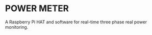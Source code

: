 POWER METER
===========

A Raspberry Pi HAT and software for real-time three phase real power monitoring.
